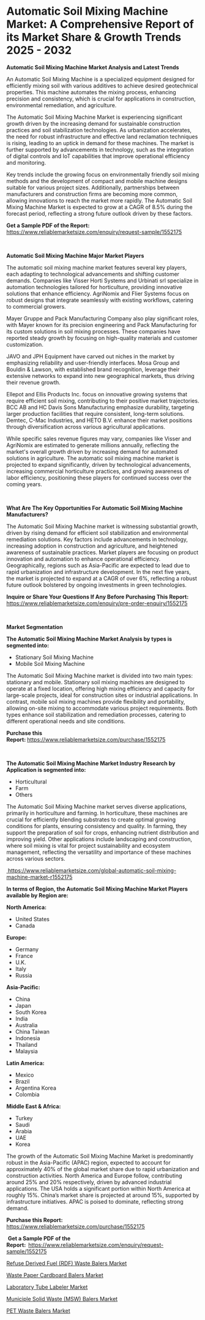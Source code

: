 <p><h1>Automatic Soil Mixing Machine Market: A Comprehensive Report of its Market Share & Growth Trends 2025 - 2032</h1></p><p><strong>Automatic Soil Mixing Machine Market Analysis and Latest Trends</strong></p>
<p><p>An Automatic Soil Mixing Machine is a specialized equipment designed for efficiently mixing soil with various additives to achieve desired geotechnical properties. This machine automates the mixing process, enhancing precision and consistency, which is crucial for applications in construction, environmental remediation, and agriculture.</p><p>The Automatic Soil Mixing Machine Market is experiencing significant growth driven by the increasing demand for sustainable construction practices and soil stabilization technologies. As urbanization accelerates, the need for robust infrastructure and effective land reclamation techniques is rising, leading to an uptick in demand for these machines. The market is further supported by advancements in technology, such as the integration of digital controls and IoT capabilities that improve operational efficiency and monitoring.</p><p>Key trends include the growing focus on environmentally friendly soil mixing methods and the development of compact and mobile machine designs suitable for various project sizes. Additionally, partnerships between manufacturers and construction firms are becoming more common, allowing innovations to reach the market more rapidly. The Automatic Soil Mixing Machine Market is expected to grow at a CAGR of 8.5% during the forecast period, reflecting a strong future outlook driven by these factors.</p></p>
<p><strong>Get a Sample PDF of the Report:&nbsp;</strong> <a href="https://www.reliablemarketsize.com/enquiry/request-sample/1552175?utm_campaign=2130&utm_medium=2&utm_source=Github&utm_content=ia&utm_term=11042025&utm_id=automatic-soil-mixing-machine">https://www.reliablemarketsize.com/enquiry/request-sample/1552175</a></p>
<p>&nbsp;</p>
<p><strong>Automatic Soil Mixing Machine Major Market Players</strong></p>
<p><p>The automatic soil mixing machine market features several key players, each adapting to technological advancements and shifting customer demands. Companies like Visser Horti Systems and Urbinati srl specialize in automation technologies tailored for horticulture, providing innovative solutions that enhance efficiency. AgriNomix and Flier Systems focus on robust designs that integrate seamlessly with existing workflows, catering to commercial growers.</p><p>Mayer Gruppe and Pack Manufacturing Company also play significant roles, with Mayer known for its precision engineering and Pack Manufacturing for its custom solutions in soil mixing processes. These companies have reported steady growth by focusing on high-quality materials and customer customization. </p><p>JAVO and JPH Equipment have carved out niches in the market by emphasizing reliability and user-friendly interfaces. Mosa Group and Bouldin & Lawson, with established brand recognition, leverage their extensive networks to expand into new geographical markets, thus driving their revenue growth. </p><p>Ellepot and Ellis Products Inc. focus on innovative growing systems that require efficient soil mixing, contributing to their positive market trajectories. BCC AB and HC Davis Sons Manufacturing emphasize durability, targeting larger production facilities that require consistent, long-term solutions. Demtec, C-Mac Industries, and HETO B.V. enhance their market positions through diversification across various agricultural applications.</p><p>While specific sales revenue figures may vary, companies like Visser and AgriNomix are estimated to generate millions annually, reflecting the market's overall growth driven by increasing demand for automated solutions in agriculture. The automatic soil mixing machine market is projected to expand significantly, driven by technological advancements, increasing commercial horticulture practices, and growing awareness of labor efficiency, positioning these players for continued success over the coming years.</p></p>
<p>&nbsp;</p>
<p><strong>What Are The Key Opportunities For Automatic Soil Mixing Machine Manufacturers?</strong></p>
<p><p>The Automatic Soil Mixing Machine market is witnessing substantial growth, driven by rising demand for efficient soil stabilization and environmental remediation solutions. Key factors include advancements in technology, increasing adoption in construction and agriculture, and heightened awareness of sustainable practices. Market players are focusing on product innovation and automation to enhance operational efficiency. Geographically, regions such as Asia-Pacific are expected to lead due to rapid urbanization and infrastructure development. In the next five years, the market is projected to expand at a CAGR of over 6%, reflecting a robust future outlook bolstered by ongoing investments in green technologies.</p></p>
<p><strong>Inquire or Share Your Questions If Any Before Purchasing This Report:</strong> <a href="https://www.reliablemarketsize.com/enquiry/pre-order-enquiry/1552175?utm_campaign=2130&utm_medium=2&utm_source=Github&utm_content=ia&utm_term=11042025&utm_id=automatic-soil-mixing-machine">https://www.reliablemarketsize.com/enquiry/pre-order-enquiry/1552175</a></p>
<p>&nbsp;</p>
<p><strong>Market Segmentation</strong></p>
<p><strong>The Automatic Soil Mixing Machine Market Analysis by types is segmented into:</strong></p>
<p><ul><li>Stationary Soil Mixing Machine</li><li>Mobile Soil Mixing Machine</li></ul></p>
<p><p>The Automatic Soil Mixing Machine market is divided into two main types: stationary and mobile. Stationary soil mixing machines are designed to operate at a fixed location, offering high mixing efficiency and capacity for large-scale projects, ideal for construction sites or industrial applications. In contrast, mobile soil mixing machines provide flexibility and portability, allowing on-site mixing to accommodate various project requirements. Both types enhance soil stabilization and remediation processes, catering to different operational needs and site conditions.</p></p>
<p><strong>Purchase this Report:&nbsp;</strong><a href="https://www.reliablemarketsize.com/purchase/1552175?utm_campaign=2130&utm_medium=2&utm_source=Github&utm_content=ia&utm_term=11042025&utm_id=automatic-soil-mixing-machine">https://www.reliablemarketsize.com/purchase/1552175</a></p>
<p>&nbsp;</p>
<p><strong>The Automatic Soil Mixing Machine Market Industry Research by Application is segmented into:</strong></p>
<p><ul><li>Horticultural</li><li>Farm</li><li>Others</li></ul></p>
<p><p>The Automatic Soil Mixing Machine market serves diverse applications, primarily in horticulture and farming. In horticulture, these machines are crucial for efficiently blending substrates to create optimal growing conditions for plants, ensuring consistency and quality. In farming, they support the preparation of soil for crops, enhancing nutrient distribution and improving yield. Other applications include landscaping and construction, where soil mixing is vital for project sustainability and ecosystem management, reflecting the versatility and importance of these machines across various sectors.</p></p>
<p><a href="https://www.reliablemarketsize.com/global-automatic-soil-mixing-machine-market-r1552175?utm_campaign=2130&utm_medium=2&utm_source=Github&utm_content=ia&utm_term=11042025&utm_id=automatic-soil-mixing-machine">&nbsp;https://www.reliablemarketsize.com/global-automatic-soil-mixing-machine-market-r1552175</a></p>
<p><strong>In terms of Region, the Automatic Soil Mixing Machine Market Players available by Region are:</strong></p>
<p>
    <p> <strong> North America: </strong>
        <ul>
            <li>United States</li>
            <li>Canada</li>
        </ul>
        </p> 
    <p> <strong> Europe: </strong>
        <ul>
            <li>Germany</li>
            <li>France</li>
            <li>U.K.</li>
            <li>Italy</li>
            <li>Russia</li>
        </ul>
        </p> 
    <p> <strong> Asia-Pacific: </strong>
        <ul>
            <li>China</li>
            <li>Japan</li>
            <li>South Korea</li>
            <li>India</li>
            <li>Australia</li>
            <li>China Taiwan</li>
            <li>Indonesia</li>
            <li>Thailand</li>
            <li>Malaysia</li>
        </ul>
        </p> 
    <p> <strong> Latin America: </strong>
        <ul>
            <li>Mexico</li>
            <li>Brazil</li>
            <li>Argentina Korea</li>
            <li>Colombia</li>
        </ul>
        </p> 
    <p> <strong> Middle East & Africa: </strong>
        <ul>
            <li>Turkey</li>
            <li>Saudi</li>
            <li>Arabia</li>
            <li>UAE</li>
            <li>Korea</li>
        </ul>
    </p>
    </p>
<p><p>The growth of the Automatic Soil Mixing Machine Market is predominantly robust in the Asia-Pacific (APAC) region, expected to account for approximately 40% of the global market share due to rapid urbanization and construction activities. North America and Europe follow, contributing around 25% and 20% respectively, driven by advanced industrial applications. The USA holds a significant portion within North America at roughly 15%. China’s market share is projected at around 15%, supported by infrastructure initiatives. APAC is poised to dominate, reflecting strong demand.</p></p>
<p><strong>Purchase this Report: </strong><a href="https://www.reliablemarketsize.com/purchase/1552175?utm_campaign=2130&utm_medium=2&utm_source=Github&utm_content=ia&utm_term=11042025&utm_id=automatic-soil-mixing-machine">https://www.reliablemarketsize.com/purchase/1552175</a></p>
<p>&nbsp;<strong>Get a Sample PDF of the Report:&nbsp;&nbsp;</strong><a href="https://www.reliablemarketsize.com/enquiry/request-sample/1552175?utm_campaign=2130&utm_medium=2&utm_source=Github&utm_content=ia&utm_term=11042025&utm_id=automatic-soil-mixing-machine">https://www.reliablemarketsize.com/enquiry/request-sample/1552175</a></p>
<p><strong></strong></p>
<p><p><a href="https://github.com/gaiusmelyna/Market-Research-Report-List-1/blob/main/refuse-derived-fuel-rdf-waste-balers-market.md?utm_campaign=2130&utm_medium=2&utm_source=Github&utm_content=ia&utm_term=11042025&utm_id=automatic-soil-mixing-machine">Refuse Derived Fuel (RDF) Waste Balers Market</a></p><p><a href="https://github.com/meenafadilkh/Market-Research-Report-List-1/blob/main/waste-paper-cardboard-balers-market.md?utm_campaign=2130&utm_medium=2&utm_source=Github&utm_content=ia&utm_term=11042025&utm_id=automatic-soil-mixing-machine">Waste Paper Cardboard Balers Market</a></p><p><a href="https://github.com/delcirodda4f/Market-Research-Report-List-1/blob/main/laboratory-tube-labeler-market.md?utm_campaign=2130&utm_medium=2&utm_source=Github&utm_content=ia&utm_term=11042025&utm_id=automatic-soil-mixing-machine">Laboratory Tube Labeler Market</a></p><p><a href="https://github.com/pupunhez/Market-Research-Report-List-1/blob/main/municiple-solid-waste-msw-balers-market.md?utm_campaign=2130&utm_medium=2&utm_source=Github&utm_content=ia&utm_term=11042025&utm_id=automatic-soil-mixing-machine">Municiple Solid Waste (MSW) Balers Market</a></p><p><a href="https://github.com/miehldobin1w/Market-Research-Report-List-1/blob/main/pet-waste-balers-market.md?utm_campaign=2130&utm_medium=2&utm_source=Github&utm_content=ia&utm_term=11042025&utm_id=automatic-soil-mixing-machine">PET Waste Balers Market</a></p></p>
